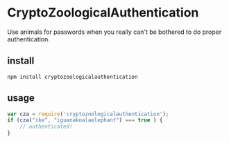 CryptoZoologicalAuthentication
==============================

Use animals for passwords when you really can't be bothered to do proper authentication.

## install
```
npm install cryptozoologicalauthentication
```

## usage

``` javascript
var cza = require('cryptozoologicalauthentication');
if (cza("ike", "iguanakoalaelephant") === true ) {
    // authenticated!
}
```